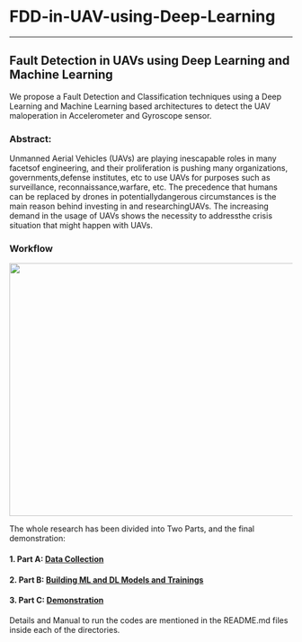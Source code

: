# FDD-in-UAV-using-Deep-Learning
-----------------------------------------------------------------------------------------

## Fault Detection in UAVs using Deep Learning and Machine Learning

We propose a Fault Detection and Classification techniques using a Deep Learning and Machine Learning based architectures to detect the UAV maloperation in Accelerometer and Gyroscope sensor.

### Abstract:
Unmanned Aerial Vehicles (UAVs) are playing inescapable roles in many facetsof engineering, and their proliferation is pushing many organizations, governments,defense institutes, etc to use UAVs for purposes such as surveillance, reconnaissance,warfare, etc.  The precedence that humans can be replaced by drones in potentiallydangerous  circumstances  is  the  main  reason  behind  investing  in  and  researchingUAVs.  The increasing demand in the usage of UAVs shows the necessity to addressthe crisis situation that might happen with UAVs.

### Workflow
<kbd><img src="https://github.com/Niloy-Chakraborty/FDD-in-UAV-using-Deep-Learning/blob/master/ML_DL/misc_images/WorkFlow.png" width="900" height="450"></kbd>

The whole research has been divided into Two Parts, and the final demonstration:
#### 1. Part A: [Data Collection](https://github.com/Niloy-Chakraborty/FDD-in-UAV-using-Deep-Learning/tree/master/parrotMinidroneWaypointFollower)
#### 2. Part B: [Building ML and DL Models and Trainings](https://github.com/Niloy-Chakraborty/FDD-in-UAV-using-Deep-Learning/tree/master/ML_DL)
#### 3. Part C: [Demonstration](https://github.com/Niloy-Chakraborty/FDD-in-UAV-using-Deep-Learning/tree/master/Demonstration)

Details and Manual to run the codes are mentioned in the README.md files inside each of the directories. 

